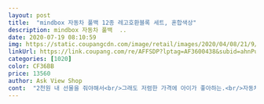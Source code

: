 ```yaml
---
layout: post 
title:  "mindbox 자동차 풀백 12종 레고호환블록 세트, 혼합색상" 
description: mindbox 자동차 풀백  ..
date: 2020-07-19 08:10:59 
img: https://static.coupangcdn.com/image/retail/images/2020/04/08/21/9/254a2dd6-b988-4141-ac80-bbe7f4998026.jpg 
linkUrl: https://link.coupang.com/re/AFFSDP?lptag=AF3600438&subid=ahnPublicAsk&pageKey=1445921130&itemId=2491306730&vendorItemId=70484500873&traceid=V0-113-369ef79427412ec6 
categories: [1020] 
color: CF36BB 
price: 13560 
author: Ask View Shop 
cont:  "2천원 내 선물을 줘야해서<br/>그래도 저렴한 가격에 아이가 좋아하는.<br/>자동차 잔뜩 만들어 좋네요<br/>나름 퀄리티 좋고, 아이가 좋아하네요<br/>물론 레고 정품이랑은 퀄.<br/>비교 안되고, 조립시 손이 좀 아픈 감이 있기는해요<br/>블럭하나와 젤리하나 포장해주면 생일선물로 딱이네요<br/>선물 안주고 그냥 다 갖고싶어요ㅎㅎ<br/>아이 어린이집 친구 생일 선물로 구매했어요<br/>아이가 탐내서 하나 꺼내줬는데<br/>어린이집 선물로 보내려고 몇개 포장하고 아이도 해보려고 뜯었는데 부품이 한두개가 아니고 많이 없네요??!!! 바퀴끼우는 것만 없는줄 알았는데 이건 뭐 당황;; 스럽네요 선물보낸것도 이럴까봐 괜히 미안해져요<br/>엄청 좋아해요<br/>이거 두개 넣어주면 참 좋은 선물이 될것같아요.<br/><br/>한세트.<br/>아이와 만들어보고 괜찮아서 어린이집.<br/>생일 선물로 보내려고 한세트 더 주문했어요<br/>" 
---
```


